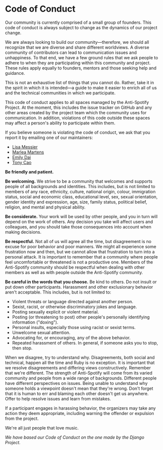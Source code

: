 # Code of Conduct

Our community is currently comprised of a small group of founders. This code of conduct is always subject to change as the dynamics of our project change.

We are always looking to build our community—therefore, we should all recognize that we are diverse and share different worldviews. A diverse community of contributors can lead to communication issues and unhappiness. To that end, we have a few ground rules that we ask people to adhere to when they are participating within this community and project. These rules apply equally to founders, mentors and those seeking help and guidance.

This is not an exhaustive list of things that you cannot do. Rather, take it in the spirit in which it is intended—a guide to make it easier to enrich all of us and the technical communities in which we participate.

This code of conduct applies to all spaces managed by the Anti-Spotify Project. At the moment, this includes the issue tracker on GitHub and any other areas created by the project team which the community uses for communication. In addition, violations of this code outside these spaces may affect a person's ability to participate within them.

If you believe someone is violating the code of conduct, we ask that you report it by emailing one of our maintainers:
- [Lisa Messier](mailto:lmessie1@swarthmore.edu)
- [Marlea Martens](mailto:mmarten1@swarthmore.edu)
- [Emily Dai](mailto:edai1@swarthmore.edu)
- [Tony Cao](mailto:kcao1@swarthmore.edu)

**Be friendly and patient.**

**Be welcoming.** We strive to be a community that welcomes and supports people of all backgrounds and identities. This includes, but is not limited to members of any race, ethnicity, culture, national origin, colour, immigration status, social and economic class, educational level, sex, sexual orientation, gender identity and expression, age, size, family status, political belief, religion, and mental and physical ability.

**Be considerate.** Your work will be used by other people, and you in turn will depend on the work of others. Any decision you take will affect users and colleagues, and you should take those consequences into account when making decisions.

**Be respectful.** Not all of us will agree all the time, but disagreement is no excuse for poor behavior and poor manners. We might all experience some frustration now and then, but we cannot allow that frustration to turn into a personal attack. It is important to remember that a community where people feel uncomfortable or threatened is not a productive one. Members of the Anti-Spotify community should be respectful when dealing with other members as well as with people outside the Anti-Spotify community.

**Be careful in the words that you choose.** Be kind to others. Do not insult or put down other participants. Harassment and other exclusionary behavior aren't acceptable. This includes, but is not limited to:

- Violent threats or language directed against another person.
- Sexist, racist, or otherwise discriminatory jokes and language.
- Posting sexually explicit or violent material.
- Posting (or threatening to post) other people's personally identifying information ("doxing").
- Personal insults, especially those using racist or sexist terms.
- Unwelcome sexual attention.
- Advocating for, or encouraging, any of the above behavior.
- Repeated harassment of others. In general, if someone asks you to stop, then stop.

When we disagree, try to understand why. Disagreements, both social and technical, happen all the time and Ruby is no exception. It is important that we resolve disagreements and differing views constructively. Remember that we're different. The strength of Anti-Spotify will come from its varied community and people from a wide range of backgrounds. Different people have different perspectives on issues. Being unable to understand why someone holds a viewpoint doesn't mean that they're wrong. Don't forget that it is human to err and blaming each other doesn't get us anywhere. Offer to help resolve issues and learn from mistakes.

If a participant engages in harassing behavior, the organizers may take any action they deem appropriate, including warning the offender or expulsion from the project.

We're all just people that love music. 

_We have based our Code of Conduct on the one made by the Django Project._
